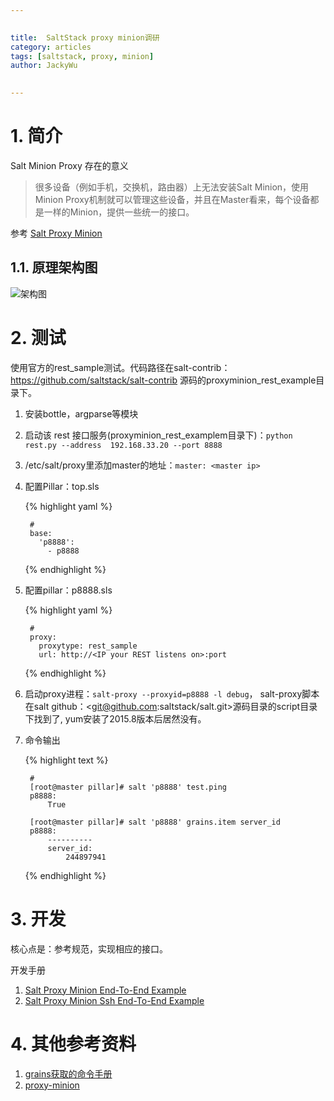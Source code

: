 ```yaml
---

   
title:  SaltStack proxy minion调研  
category: articles  
tags: [saltstack, proxy, minion]  
author: JackyWu  
  

---
```


# 1. 简介

Salt Minion Proxy 存在的意义

> 很多设备（例如手机，交换机，路由器）上无法安装Salt Minion，使用Minion Proxy机制就可以管理这些设备，并且在Master看来，每个设备都是一样的Minion，提供一些统一的接口。

参考 [Salt Proxy Minion](https://docs.saltstack.com/en/latest/topics/proxyminion/index.html)

## 1.1. 原理架构图

![架构图](https://docs.saltstack.com/en/latest/_images/proxy_minions.png)

# 2. 测试

使用官方的rest_sample测试。代码路径在salt-contrib：<https://github.com/saltstack/salt-contrib> 源码的proxyminion_rest_example目录下。

1. 安装bottle，argparse等模块
2. 启动该 rest 接口服务(proxyminion_rest_examplem目录下)：`python rest.py --address  192.168.33.20 --port 8888`
3. /etc/salt/proxy里添加master的地址：`master: <master ip>`
4. 配置Pillar：top.sls

    {% highlight  yaml %}
        
        #  
        base:
          'p8888':
            - p8888    
    
    {% endhighlight %} 

5. 配置pillar：p8888.sls

    {% highlight  yaml %}
        
        #      
        proxy:
          proxytype: rest_sample
          url: http://<IP your REST listens on>:port
    
    {% endhighlight %}   

6. 启动proxy进程：`salt-proxy --proxyid=p8888 -l debug`， salt-proxy脚本在salt github：<git@github.com:saltstack/salt.git>源码目录的script目录下找到了, yum安装了2015.8版本后居然没有。
7. 命令输出

    {% highlight  text %}  
    
        #
        [root@master pillar]# salt 'p8888' test.ping
        p8888:
            True
            
        [root@master pillar]# salt 'p8888' grains.item server_id
        p8888:
            ----------
            server_id:
                244897941
    
    {% endhighlight %} 

# 3. 开发

核心点是：参考规范，实现相应的接口。

开发手册

1. [Salt Proxy Minion End-To-End Example](https://docs.saltstack.com/en/latest/topics/proxyminion/demo.html)
2. [Salt Proxy Minion Ssh End-To-End Example](https://docs.saltstack.com/en/latest/topics/proxyminion/ssh.html)

# 4. 其他参考资料

1. [grains获取的命令手册](https://docs.saltstack.com/en/latest/topics/targeting/grains.html)
1. [proxy-minion](http://devopstarter.info/saltstack-xue-xi-zhi-proxy-minion/)

